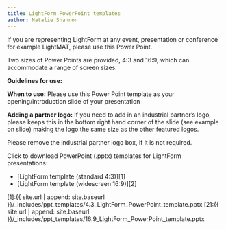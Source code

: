 ```yaml
---
title: LightForm PowerPoint templates
author: Natalie Shannon
---
```


If you are representing LightForm at any event, presentation or conference for example LightMAT, please use this Power Point.

Two sizes of Power Points are provided, 4:3 and 16:9, which can accommodate a range of screen sizes.

**Guidelines for use:**

**When to use:** Please use this Power Point template as your opening/introduction slide of your presentation 

**Adding a partner logo:** If you need to add in an industrial partner’s logo, please keeps this in the bottom right hand corner of the slide (see example on slide) making the logo the same size as the other featured logos.

Please remove the industrial partner logo box, if it is not required. 


Click to download PowerPoint (.pptx) templates for LightForm presentations:

- [LightForm template (standard 4:3)][1]
- [LightForm template (widescreen 16:9)][2]

[1]:{{ site.url | append: site.baseurl }}/_includes/ppt_templates/4.3_LightForm_PowerPoint_template.pptx
[2]:{{ site.url | append: site.baseurl }}/_includes/ppt_templates/16.9_LightForm_PowerPoint_template.pptx
